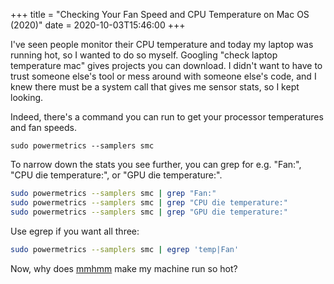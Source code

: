 +++
title = "Checking Your Fan Speed and CPU Temperature on Mac OS (2020)"
date = 2020-10-03T15:46:00
+++

I've seen people monitor their CPU temperature and today my laptop was running hot, so I wanted to do so myself. Googling "check laptop temperature mac" gives projects you can download. I didn't want to have to trust someone else's tool or mess around with someone else's code, and I knew there must be a system call that gives me sensor stats, so I kept looking.

Indeed, there's a command you can run to get your processor temperatures and fan speeds.

`sudo powermetrics --samplers smc`

To narrow down the stats you see further, you can grep for e.g. "Fan:", "CPU die temperature:", or "GPU die temperature:".

```bash
sudo powermetrics --samplers smc | grep "Fan:"
sudo powermetrics --samplers smc | grep "CPU die temperature:"
sudo powermetrics --samplers smc | grep "GPU die temperature:"
```

Use egrep if you want all three:

```bash
sudo powermetrics --samplers smc | egrep 'temp|Fan'
```

Now, why does [mmhmm](https://www.mmhmm.app/) make my machine run so hot?
